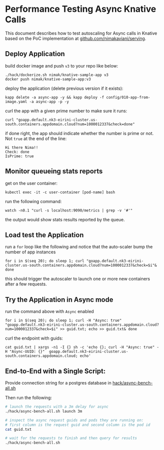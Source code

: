 # Performance Testing Async Knative Calls

This document describes how to test autoscaling for Async calls in Knative based on the PoC implementation at [github.com/nimakaviani/serving](https://github.com/nimakaviani/serving).

## Deploy Application

build docker image and push `v3` to your repo like below:

```
./hack/dockerize.sh nimak/knative-sample-app v3
docker push nimak/knative-sample-app:v3
```

deploy the application (delete previous version if it exists):

```
kapp delete -a async-app -y && kapp deploy -f config/010-app-from-image.yaml -a async-app -p -y
```

curl the app with a given prime number to make sure it runs:

```
curl "goapp.default.nk3-eirini-cluster.us-south.containers.appdomain.cloud?num=1000012337&check=done"
```

if done right, the app should indicate whether the number is prime or not. Not `true` at the end of the line:

```
Hi there Nima!!
Check: done
IsPrime: true
```

## Monitor queueing stats reports

get on the user container:

```
kubectl exec -it -c user-container [pod-name] bash
```

run the following command:

```
watch -n0.1 "curl -s localhost:9090/metrics | grep -v '#'"
```

the output would show stats results reported by the queue.

## Load test the Application

run a `for` loop like the following and notice that the auto-scaler bump the number of app instances

```
for i in $(seq 20); do sleep 1; curl "goapp.default.nk3-eirini-cluster.us-south.containers.appdomain.cloud?num=1000012337&check=$i"& done
```

this should trigger the autoscaler to launch one or more new containers after a few requests.

## Try the Application in Async mode

run the command above with `Async` enabled

```
for i in $(seq 20); do sleep 1; curl -H "Async: true" "goapp.default.nk3-eirini-cluster.us-south.containers.appdomain.cloud?num=1000012337&check=$i" >> guid.txt; echo >> guid.txt& done
```

curl the endpoint with guids:

```
cat guid.txt | xargs -n1 -I {} sh -c 'echo {}; curl -H "Async: true" -H "Async-UUID: {}"  goapp.default.nk3-eirini-cluster.us-south.containers.appdomain.cloud; echo'
```

## End-to-End with a Single Script:

Provide connection string for a postgres database in [hack/async-bench-all.sh](../../hack/async-bench-all.sh#L27)

Then run the following:

```bash
# launch the requests with a 3m delay for async
./hack/async-bench-all.sh launch 3m

# inspect the async request guids and pods they are running on:
# first column is the request guid and second column is the pod id
cat guid.txt

# wait for the requests to finish and then query for results 
./hack/async-bench-all.sh

```
